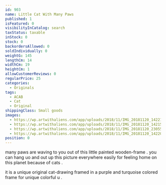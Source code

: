 ```yaml
---
id: 903
name: Little Cat With Many Paws
published: 1
isFeatured: 0
visibilityInCatalog: search
taxStatus: taxable
inStock: 0
stock: 0
backordersAllowed: 0
soldIndividually: 0
weightG: 145
lengthCm: 14
widthCm: 19
heightCm: 1
allowCustomerReviews: 0
regularPrice: 25
categories:
  - Originals
tags:
  - ACAB
  - Cat
  - Original
shippingClass: Small goods
images:
  - https://wp.artwithaliens.com/app/uploads/2018/11/IMG_20181120_142215-scaled.jpg
  - https://wp.artwithaliens.com/app/uploads/2018/11/IMG_20181120_142153-scaled.jpg
  - https://wp.artwithaliens.com/app/uploads/2018/11/IMG_20181120_230559-scaled.jpg
  - https://wp.artwithaliens.com/app/uploads/2018/11/IMG_20181120_142205-scaled.jpg
position: 0
---
```


many paws are waving to you out of this little painted wooden-frame .
you can hang uo and out up this picture everywhere easily for feeling home on this planet because of cats .

it is a unique original cat-drawing framed in a purple and turquoise colored frame for unique colorful u .
